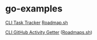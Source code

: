 # go-examples

[CLI Task Tracker](https://github.com/anilonayy/go-examples/tree/master/task-tracker-cli) [Roadmap.sh](https://roadmap.sh/projects/task-tracker)

[CLI GitHub Activity Getter](https://github.com/anilonayy/go-examples/tree/master/github-user-activity) ([Roadmaps.sh](https://roadmap.sh/projects/github-user-activity))
